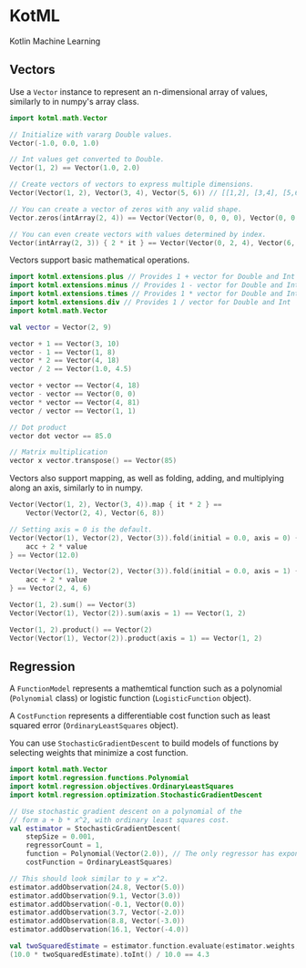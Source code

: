 # KotML
Kotlin Machine Learning

## Vectors

Use a `Vector` instance to represent an n-dimensional array of values, similarly to in numpy's array class.
```kotlin
import kotml.math.Vector

// Initialize with vararg Double values.
Vector(-1.0, 0.0, 1.0)

// Int values get converted to Double.
Vector(1, 2) == Vector(1.0, 2.0)

// Create vectors of vectors to express multiple dimensions.
Vector(Vector(1, 2), Vector(3, 4), Vector(5, 6)) // [[1,2], [3,4], [5,6]]

// You can create a vector of zeros with any valid shape.
Vector.zeros(intArray(2, 4)) == Vector(Vector(0, 0, 0, 0), Vector(0, 0, 0, 0))

// You can even create vectors with values determined by index.
Vector(intArray(2, 3)) { 2 * it } == Vector(Vector(0, 2, 4), Vector(6, 8, 10))
```

Vectors support basic mathematical operations.
```kotlin
import kotml.extensions.plus // Provides 1 + vector for Double and Int
import kotml.extensions.minus // Provides 1 - vector for Double and Int
import kotml.extensions.times // Provides 1 * vector for Double and Int
import kotml.extensions.div // Provides 1 / vector for Double and Int
import kotml.math.Vector

val vector = Vector(2, 9)

vector + 1 == Vector(3, 10)
vector - 1 == Vector(1, 8)
vector * 2 == Vector(4, 18)
vector / 2 == Vector(1.0, 4.5)

vector + vector == Vector(4, 18)
vector - vector == Vector(0, 0)
vector * vector == Vector(4, 81)
vector / vector == Vector(1, 1)

// Dot product
vector dot vector == 85.0

// Matrix multiplication
vector x vector.transpose() == Vector(85)
```

Vectors also support mapping, as well as folding, adding, and multiplying along an axis, similarly to in numpy.
```kotlin
Vector(Vector(1, 2), Vector(3, 4)).map { it * 2 } ==
    Vector(Vector(2, 4), Vector(6, 8))

// Setting axis = 0 is the default.
Vector(Vector(1), Vector(2), Vector(3)).fold(initial = 0.0, axis = 0) { acc, value ->
    acc + 2 * value
} == Vector(12.0)

Vector(Vector(1), Vector(2), Vector(3)).fold(initial = 0.0, axis = 1) { acc, value ->
    acc + 2 * value
} == Vector(2, 4, 6)

Vector(1, 2).sum() == Vector(3)
Vector(Vector(1), Vector(2)).sum(axis = 1) == Vector(1, 2)

Vector(1, 2).product() == Vector(2)
Vector(Vector(1), Vector(2)).product(axis = 1) == Vector(1, 2)
```

## Regression

A `FunctionModel` represents a mathemtical function such as a polynomial (`Polynomial` class) or logistic function (`LogisticFunction` object).

A `CostFunction` represents a differentiable cost function such as least squared error (`OrdinaryLeastSquares` object).

You can use `StochasticGradientDescent` to build models of functions by selecting weights that minimize a cost function.
```kotlin
import kotml.math.Vector
import kotml.regression.functions.Polynomial
import kotml.regression.objectives.OrdinaryLeastSquares
import kotml.regression.optimization.StochasticGradientDescent

// Use stochastic gradient descent on a polynomial of the
// form a + b * x^2, with ordinary least squares cost.
val estimator = StochasticGradientDescent(
    stepSize = 0.001,
    regressorCount = 1,
    function = Polynomial(Vector(2.0)), // The only regressor has exponent = 2.
    costFunction = OrdinaryLeastSquares)

// This should look similar to y = x^2.
estimator.addObservation(24.8, Vector(5.0))
estimator.addObservation(9.1, Vector(3.0))
estimator.addObservation(-0.1, Vector(0.0))
estimator.addObservation(3.7, Vector(-2.0))
estimator.addObservation(8.8, Vector(-3.0))
estimator.addObservation(16.1, Vector(-4.0))

val twoSquaredEstimate = estimator.function.evaluate(estimator.weights, Vector(2.0))
(10.0 * twoSquaredEstimate).toInt() / 10.0 == 4.3
```
